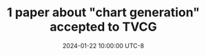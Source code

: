---
title: >-
    1 paper about "chart generation" accepted to TVCG
date: 2024-01-22 10:00:00 UTC-8
---